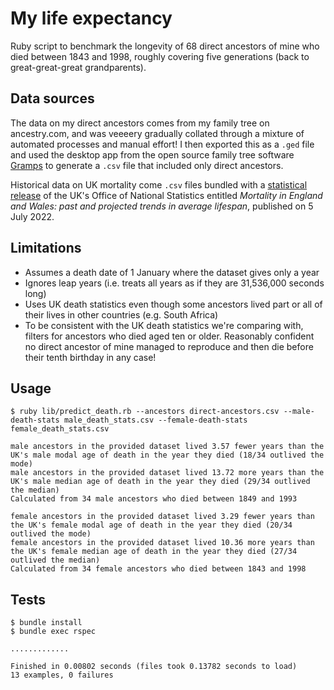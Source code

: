 # My life expectancy

Ruby script to benchmark the longevity of 68 direct ancestors of mine who died between 1843 and 1998, roughly covering five generations (back to great-great-great grandparents).

## Data sources

The data on my direct ancestors comes from my family tree on ancestry.com, and was veeeery gradually collated through a mixture of automated processes and manual effort! I then exported this as a `.ged` file and used the desktop app from the open source family tree software [Gramps](https://gramps-project.org/) to generate a `.csv` file that included only direct ancestors.

Historical data on UK mortality come `.csv` files bundled with a [statistical release](https://web.archive.org/web/20221124074230/https://www.ons.gov.uk/peoplepopulationandcommunity/birthsdeathsandmarriages/lifeexpectancies/articles/mortalityinenglandandwales/pastandprojectedtrendsinaveragelifespan) of the UK's Office of National Statistics entitled _Mortality in England and Wales: past and projected trends in average lifespan_, published on 5 July 2022.

## Limitations

* Assumes a death date of 1 January where the dataset gives only a year
* Ignores leap years (i.e. treats all years as if they are 31,536,000 seconds long)
* Uses UK death statistics even though some ancestors lived part or all of their lives in other countries (e.g. South Africa)
* To be consistent with the UK death statistics we're comparing with, filters for ancestors who died aged ten or older. Reasonably confident no direct ancestor of mine managed to reproduce and then die before their tenth birthday in any case!

## Usage

```console
$ ruby lib/predict_death.rb --ancestors direct-ancestors.csv --male-death-stats male_death_stats.csv --female-death-stats female_death_stats.csv

male ancestors in the provided dataset lived 3.57 fewer years than the UK's male modal age of death in the year they died (18/34 outlived the mode)
male ancestors in the provided dataset lived 13.72 more years than the UK's male median age of death in the year they died (29/34 outlived the median)
Calculated from 34 male ancestors who died between 1849 and 1993

female ancestors in the provided dataset lived 3.29 fewer years than the UK's female modal age of death in the year they died (20/34 outlived the mode)
female ancestors in the provided dataset lived 10.36 more years than the UK's female median age of death in the year they died (27/34 outlived the median)
Calculated from 34 female ancestors who died between 1843 and 1998
```

## Tests

```console
$ bundle install
$ bundle exec rspec

.............

Finished in 0.00802 seconds (files took 0.13782 seconds to load)
13 examples, 0 failures
```
